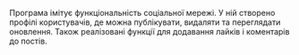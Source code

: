 Програма імітує функціональність соціальної мережі. У ній створено профілі користувачів, де можна публікувати, видаляти та переглядати оновлення. Також реалізовані функції для додавання лайків і коментарів до постів.
